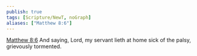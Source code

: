 ```yaml
---
publish: true
tags: [Scripture/NewT, noGraph]
aliases: ["Matthew 8:6"]
---
```

[Matthew 8:6](https://churchofjesuschrist.org/study/scriptures/nt/matt/8?lang=eng&id=p6#p6) And saying, Lord, my servant lieth at home sick of the palsy, grievously tormented.
